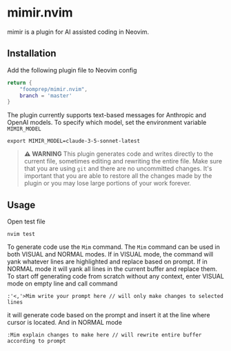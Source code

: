 # mimir.nvim
mimir is a plugin for AI assisted coding in Neovim.

## Installation
Add the following plugin file to Neovim config
```robby.lua
return {
    "foomprep/mimir.nvim",
    branch = 'master'
}
```
The plugin currently supports text-based messages for Anthropic and OpenAI models.  To specify which model, set the environment variable `MIMIR_MODEL`
```
export MIMIR_MODEL=claude-3-5-sonnet-latest
```

> **⚠️ WARNING**
> This plugin generates code and writes directly to the current file, sometimes editing and rewriting the entire file. Make sure that you are using `git` and there are no uncommitted changes.  It's important that you are able to restore all the changes made by the plugin or you may lose large portions of your work forever. 

## Usage
Open test file
```
nvim test 
```
To generate code use the `Mim` command.  The `Mim` command can be used in both VISUAL and NORMAL modes.  If in VISUAL mode, the command will 
yank whatever lines are highlighted and replace based on prompt.  If in NORMAL mode it will yank all lines in the current buffer and replace them. To start off
generating code from scratch without any context, enter VISUAL mode on empty line and call command
```
:'<,'>Mim write your prompt here // will only make changes to selected lines
```
it will generate code based on the prompt and insert it at the line where cursor is located.  And in NORMAL mode
```
:Mim explain changes to make here // will rewrite entire buffer according to prompt
```

